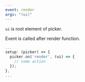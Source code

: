 ```yaml
---
event: render
args: "(ui)"
---
```


`ui` is root element of picker. 

Event is called after render function.

```js
...
setup: (picker) => {
  picker.on('render', (ui) => {
    // some action
  });
},
...
```